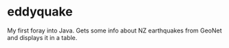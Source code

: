 # eddyquake
My first foray into Java. Gets some info about NZ earthquakes from GeoNet and displays it in a table.

